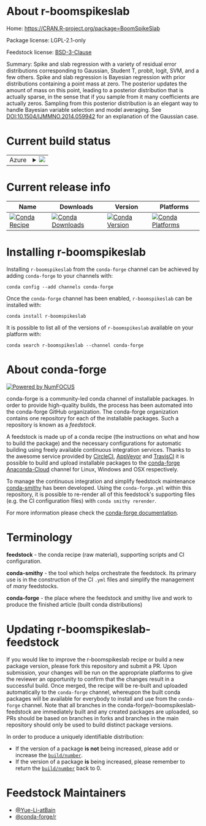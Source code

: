 About r-boomspikeslab
=====================

Home: https://CRAN.R-project.org/package=BoomSpikeSlab

Package license: LGPL-2.1-only

Feedstock license: [BSD-3-Clause](https://github.com/conda-forge/r-boomspikeslab-feedstock/blob/master/LICENSE.txt)

Summary: Spike and slab regression with a variety of residual error distributions corresponding to Gaussian, Student T, probit, logit, SVM, and a few others.  Spike and slab regression is Bayesian regression with prior distributions containing a point mass at zero.  The posterior updates the amount of mass on this point, leading to a posterior distribution that is actually sparse, in the sense that if you sample from it many coefficients are actually zeros.  Sampling from this posterior distribution is an elegant way to handle Bayesian variable selection and model averaging.  See <DOI:10.1504/IJMMNO.2014.059942> for an explanation of the Gaussian case.

Current build status
====================


<table>
    
  <tr>
    <td>Azure</td>
    <td>
      <details>
        <summary>
          <a href="https://dev.azure.com/conda-forge/feedstock-builds/_build/latest?definitionId=11384&branchName=master">
            <img src="https://dev.azure.com/conda-forge/feedstock-builds/_apis/build/status/r-boomspikeslab-feedstock?branchName=master">
          </a>
        </summary>
        <table>
          <thead><tr><th>Variant</th><th>Status</th></tr></thead>
          <tbody><tr>
              <td>linux_64_r_base3.6</td>
              <td>
                <a href="https://dev.azure.com/conda-forge/feedstock-builds/_build/latest?definitionId=11384&branchName=master">
                  <img src="https://dev.azure.com/conda-forge/feedstock-builds/_apis/build/status/r-boomspikeslab-feedstock?branchName=master&jobName=linux&configuration=linux_64_r_base3.6" alt="variant">
                </a>
              </td>
            </tr><tr>
              <td>linux_64_r_base4.0</td>
              <td>
                <a href="https://dev.azure.com/conda-forge/feedstock-builds/_build/latest?definitionId=11384&branchName=master">
                  <img src="https://dev.azure.com/conda-forge/feedstock-builds/_apis/build/status/r-boomspikeslab-feedstock?branchName=master&jobName=linux&configuration=linux_64_r_base4.0" alt="variant">
                </a>
              </td>
            </tr><tr>
              <td>osx_64_r_base3.6</td>
              <td>
                <a href="https://dev.azure.com/conda-forge/feedstock-builds/_build/latest?definitionId=11384&branchName=master">
                  <img src="https://dev.azure.com/conda-forge/feedstock-builds/_apis/build/status/r-boomspikeslab-feedstock?branchName=master&jobName=osx&configuration=osx_64_r_base3.6" alt="variant">
                </a>
              </td>
            </tr><tr>
              <td>osx_64_r_base4.0</td>
              <td>
                <a href="https://dev.azure.com/conda-forge/feedstock-builds/_build/latest?definitionId=11384&branchName=master">
                  <img src="https://dev.azure.com/conda-forge/feedstock-builds/_apis/build/status/r-boomspikeslab-feedstock?branchName=master&jobName=osx&configuration=osx_64_r_base4.0" alt="variant">
                </a>
              </td>
            </tr><tr>
              <td>win_64_r_base3.6</td>
              <td>
                <a href="https://dev.azure.com/conda-forge/feedstock-builds/_build/latest?definitionId=11384&branchName=master">
                  <img src="https://dev.azure.com/conda-forge/feedstock-builds/_apis/build/status/r-boomspikeslab-feedstock?branchName=master&jobName=win&configuration=win_64_r_base3.6" alt="variant">
                </a>
              </td>
            </tr><tr>
              <td>win_64_r_base4.0</td>
              <td>
                <a href="https://dev.azure.com/conda-forge/feedstock-builds/_build/latest?definitionId=11384&branchName=master">
                  <img src="https://dev.azure.com/conda-forge/feedstock-builds/_apis/build/status/r-boomspikeslab-feedstock?branchName=master&jobName=win&configuration=win_64_r_base4.0" alt="variant">
                </a>
              </td>
            </tr>
          </tbody>
        </table>
      </details>
    </td>
  </tr>
</table>

Current release info
====================

| Name | Downloads | Version | Platforms |
| --- | --- | --- | --- |
| [![Conda Recipe](https://img.shields.io/badge/recipe-r--boomspikeslab-green.svg)](https://anaconda.org/conda-forge/r-boomspikeslab) | [![Conda Downloads](https://img.shields.io/conda/dn/conda-forge/r-boomspikeslab.svg)](https://anaconda.org/conda-forge/r-boomspikeslab) | [![Conda Version](https://img.shields.io/conda/vn/conda-forge/r-boomspikeslab.svg)](https://anaconda.org/conda-forge/r-boomspikeslab) | [![Conda Platforms](https://img.shields.io/conda/pn/conda-forge/r-boomspikeslab.svg)](https://anaconda.org/conda-forge/r-boomspikeslab) |

Installing r-boomspikeslab
==========================

Installing `r-boomspikeslab` from the `conda-forge` channel can be achieved by adding `conda-forge` to your channels with:

```
conda config --add channels conda-forge
```

Once the `conda-forge` channel has been enabled, `r-boomspikeslab` can be installed with:

```
conda install r-boomspikeslab
```

It is possible to list all of the versions of `r-boomspikeslab` available on your platform with:

```
conda search r-boomspikeslab --channel conda-forge
```


About conda-forge
=================

[![Powered by NumFOCUS](https://img.shields.io/badge/powered%20by-NumFOCUS-orange.svg?style=flat&colorA=E1523D&colorB=007D8A)](http://numfocus.org)

conda-forge is a community-led conda channel of installable packages.
In order to provide high-quality builds, the process has been automated into the
conda-forge GitHub organization. The conda-forge organization contains one repository
for each of the installable packages. Such a repository is known as a *feedstock*.

A feedstock is made up of a conda recipe (the instructions on what and how to build
the package) and the necessary configurations for automatic building using freely
available continuous integration services. Thanks to the awesome service provided by
[CircleCI](https://circleci.com/), [AppVeyor](https://www.appveyor.com/)
and [TravisCI](https://travis-ci.com/) it is possible to build and upload installable
packages to the [conda-forge](https://anaconda.org/conda-forge)
[Anaconda-Cloud](https://anaconda.org/) channel for Linux, Windows and OSX respectively.

To manage the continuous integration and simplify feedstock maintenance
[conda-smithy](https://github.com/conda-forge/conda-smithy) has been developed.
Using the ``conda-forge.yml`` within this repository, it is possible to re-render all of
this feedstock's supporting files (e.g. the CI configuration files) with ``conda smithy rerender``.

For more information please check the [conda-forge documentation](https://conda-forge.org/docs/).

Terminology
===========

**feedstock** - the conda recipe (raw material), supporting scripts and CI configuration.

**conda-smithy** - the tool which helps orchestrate the feedstock.
                   Its primary use is in the construction of the CI ``.yml`` files
                   and simplify the management of *many* feedstocks.

**conda-forge** - the place where the feedstock and smithy live and work to
                  produce the finished article (built conda distributions)


Updating r-boomspikeslab-feedstock
==================================

If you would like to improve the r-boomspikeslab recipe or build a new
package version, please fork this repository and submit a PR. Upon submission,
your changes will be run on the appropriate platforms to give the reviewer an
opportunity to confirm that the changes result in a successful build. Once
merged, the recipe will be re-built and uploaded automatically to the
`conda-forge` channel, whereupon the built conda packages will be available for
everybody to install and use from the `conda-forge` channel.
Note that all branches in the conda-forge/r-boomspikeslab-feedstock are
immediately built and any created packages are uploaded, so PRs should be based
on branches in forks and branches in the main repository should only be used to
build distinct package versions.

In order to produce a uniquely identifiable distribution:
 * If the version of a package **is not** being increased, please add or increase
   the [``build/number``](https://conda.io/docs/user-guide/tasks/build-packages/define-metadata.html#build-number-and-string).
 * If the version of a package **is** being increased, please remember to return
   the [``build/number``](https://conda.io/docs/user-guide/tasks/build-packages/define-metadata.html#build-number-and-string)
   back to 0.

Feedstock Maintainers
=====================

* [@Yue-Li-atBain](https://github.com/Yue-Li-atBain/)
* [@conda-forge/r](https://github.com/conda-forge/r/)

